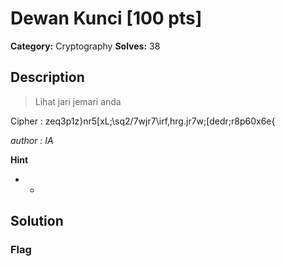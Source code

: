 # Dewan Kunci [100 pts]

**Category:** Cryptography
**Solves:** 38

## Description
>Lihat jari jemari anda

Cipher : zeq3p1z}nr5[xL;\sq2/7wjr7\irf,hrg.jr7w;[dedr;r8p60x6e{

*author : IA*

**Hint**
* -

## Solution

### Flag

